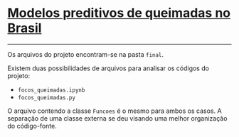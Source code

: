 # [Modelos preditivos de queimadas no Brasil]()

---

Os arquivos do projeto encontram-se na pasta `final`.

Existem duas possibilidades de arquivos para analisar os códigos do projeto:

- `focos_queimadas.ipynb`
- `focos_queimadas.py`

O arquivo contendo a classe `Funcoes` é o mesmo para ambos os casos. A separação de uma classe externa se deu visando uma melhor organização do código-fonte.

